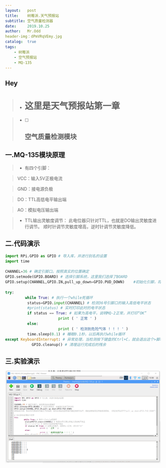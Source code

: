 ```yaml
---
layout:   post
title:    树莓派.天气预报站
subtitle: 空气质量检测器
date:     2019.10.25
author:   Mr.Odd
header-img：dPmVRqVEmy.jpg  
catalog:  true
tags:
    - 树莓派
    - 空气预报站
    - MQ-135
---
```



## Hey

> - # 这里是天气预报站第一章

> - [ ] ## 空气质量检测模块

##  一.MQ-135模块原理

> - 有四个引脚：

>   VCC：输入5V正极电流

>   GND：接电源负极

>   DO：TTL高低电平输出端

>   AO：模拟电压输出端


> - TTL输出灵敏度调节：
>   此电位器只针对TTL，也就是DO输出灵敏度进行调节。
>   顺时针调节灵敏度增高，逆时针调节灵敏度降低。

## 二.代码演示

```python
import RPi.GPIO as GPIO # 导入库，并进行别名的设置
import time

CHANNEL=36 # 确定引脚口。按照真实的位置确定
GPIO.setmode(GPIO.BOARD) # 选择引脚系统，这里我们选择了BOARD
GPIO.setup(CHANNEL,GPIO.IN,pull_up_down=GPIO.PUD_DOWN)    #初始化引脚，将36号引脚设置为输入下拉电阻，因为在初始化的时候不确定的的引电平，因此这样设置是用来保证精准，（但是也可以不写“pull_up_down=GPIO.PUD_DOWN”）

try:
         while True: # 执行一个while死循环
          status=GPIO.input(CHANNEL) # 检测36号引脚口的输入高低电平状态
          #print(status) # 实时打印此时的电平状态
          if status == True: # 如果为高电平，说明MQ-2正常，并打印“OK”
                        print ( ' 正常 ' )      
          else:    
                        print ( ' 检测到危险气体 ! ! ! ' )
          time.sleep(0.1) # 睡眠0.1秒，以后再执行while循环
except KeyboardInterrupt: # 异常处理，当检测按下键盘的Ctrl+C，就会退出这个>脚本
            GPIO.cleanup() # 清理运行完成后的残余
```

## 三.实验演示

![实验图](https://raw.githubusercontent.com/MrOdd-Use/MrOdd-Use.github.io/master/img/MQ-135%E5%AE%9E%E9%AA%8C%E5%9B%BE.png)





